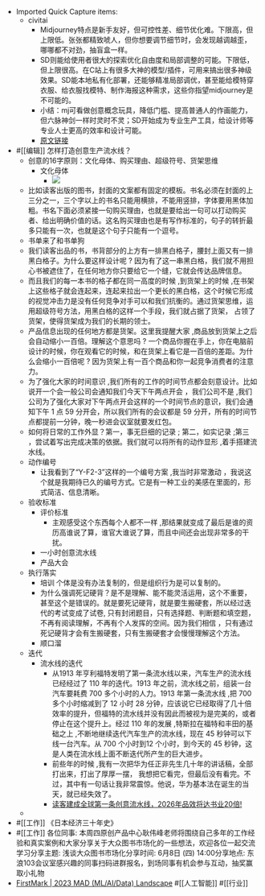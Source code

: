 - Imported Quick Capture items:
    - civitai
        - Midjourney特点是新手友好，但可控性差、细节优化难。下限高，但上限低。张张都精致唬人，但你想要调节细节时，会发现越调越歪，哪哪都不对劲，抽盲盒一样。
        - SD则能给使用者很大的探索优化自由度和局部调整的可能。下限低，但上限很高。在C站上有很多大神的模型/插件，可用来搞出很多神级效果。SD能本地私有化部署，还能够精准局部调优，甚至能给模特穿衣服、给衣服找模特、制作海报这种需求，这些你指望midjourney是不可能的。
        - 小结：mj可看做创意概念玩具，降低门槛、提高普通人的作画能力，但六脉神剑一样时灵时不灵；SD开始成为专业生产工具，给设计师等专业人士更高的效率和设计可能。
        - [原文链接](https://www.zhihu.com/search?type=content&q=civitai)
- #[[编辑]] 怎样打造创意生产流水线？
    - 创意的16字原则：文化母体、购买理由、超级符号、货架思维
        - 文化母体
            - ![](https://firebasestorage.googleapis.com/v0/b/firescript-577a2.appspot.com/o/imgs%2Fapp%2Fxinyiheng%2Fw9mUwukXXM.png?alt=media&token=47a3b723-ec23-4f23-9d5f-45eb600e7370)
    - 比如读客出版的图书，封面的文案都有固定的模板。书名必须在封面的上三分之一，三个字以上的书名只能用横排，不能用竖排，字体要用黑体加粗。书名下面必须紧接一句购买理由，也就是要给出一句可以打动购买者、给出明确价值的话。这名购买理由也是有写作标准的，句子的转折最多只能有一次，也就是这个句子只能有一个逗号。
    - 书单来了和书单狗
    - 我们读客出品的书，书背部分的上方有一排黑白格子，腰封上面又有一排黑白格子。为什么要这样设计呢 ? 因为有了这一串黑白格，我们就不用担心书被遮住了，在任何地方你只要给它一个缝，它就会传达品牌信息。
    - 而且我们的每一本书的格子都在同一高度的时候 ,到货架上的时候 ,在书架上这些格子就会连起来，连起来拉出一个更长的黑白格，这个时候它形成的视觉冲击力是没有任何竞争对手可以和我们抗衡的。通过货架思维，运用超级符号方法，用黑白格的这样一个手段，我们就占据了货架， 占领了货架，使得货架成为我们的长期的领士。
    - 产品信息出现的任何地方都是货架。这里我提醒大家 ,商品放到货架上之后会自动缩小一百倍。理解这个意思吗 ? 一个商品你握在手上，你在电脑前设计的时候，你在观看它的时候，和在货架上看它是一百倍的差距。为什么会缩小一百倍呢 ? 因为货架上有一百个商品和你一起竞争消费者的注意力。
    - 为了强化大家的时间意识 ,我们所有的工作的时间节点都会刻意设计。比如说开一个会一般公司会通知我们今天下午两点开会 ，我们公司不是 ,我们公司为了强化大家对下午两点开会这样的一个时间节点的意识，我们会通知下午 1 点 59 分开会，所以我们所有的会议都是 59 分开，所有的时间节点都提前一分钟，晚一秒进会议室就要发红包。
    - 如何将日常的工作外显？第一，事无巨细的记录 ; 第二，如实记录 ;第三 ，尝试着写出完成决策的依据。我们就可以将所有的动作显形 ,着手搭建流水线。
    - 动作编号
        - 让我看到了“Y-F2-3”这样的一个编号方案 ,我当时非常激动 ，我说这个就是我期待已久的编号方式。它是有一种工业的美感在里面的，形式简洁、信息清晰。
    - 验收标准
        - 评价标准
            - 主观感受这个东西每个人都不一样 ,那结果就变成了最后是谁的资历高谁说了算，谁官大谁说了算，而且中间还会出现非常多的干扰。
        - 一小时创意流水线
        - 产品大会
    - 执行落实
        - 培训 个体是没有办法复制的，但是组织行为是可以复制的。
        - 为什么强调死记硬背？是不是理解、能不能灵活运用，这个不重要，甚至这个是错误的。就是要死记硬背，就是要生搬硬套，所以经过迭代的考试变成了试卷, 只有封闭题目，只有选择题、判断题和填空题，不再有阅读理解，不再有个人发挥的空间。因为我们相信 ，只有通过死记硬背才会有生搬硬套，只有生搬硬套才会慢慢理解这个方法。
        - 顺口溜
    - 迭代
        - 流水线的迭代
            - 从1913 年亨利福特发明了第一条流水线以来，汽车生产的流水线已经经过了 110 年的迭代。1913 年之前，流水线之前，组装一台汽车要耗费 700 多个小时的人力。1913 年第一条流水线 ,把 700 多个小时缩减到了 12 小时 28 分钟，应该说它已经取得了几十倍效率的提升，但福特的流水线并没有因此而被视为是完美的，或者停止在这个提升上。经过 110 年的发展 ,特斯拉在福特和丰田的基础之上 ,不断地继续迭代汽车生产的流水线，现在 45 秒钟可以下线一台汽车。从 700 个小时到12 个小时，到今天的 45 秒钟，这是人类在流水线上面不断迭代所产生的巨大进步。
            - 前些年的时候 ,我有一次把华为任正非先生几十年的讲话稿，全部打出来，打出了厚厚一摆， 我想把它看完，但最后没有看完。不过，其中有一句话让我非常震惊。他说，华为基本法在诞生的当天，就已经失效了。
            - [读客建成全球第一条创意流水线，2026年品效将达书业20倍!](http://www.cptoday.cn/news/detail/14014)
    - 
- #[[工作]] 《日本经济三十年史》
- #[[工作]] 各位同事: 本周四原创产品中心耿伟峰老师将围绕自己多年的工作经验和真实案例和大家分享关于大众图书市场化的一些想法，欢迎各位一起交流学习分享主题: 浅谈大众图书市场化分享时间: 6月8日 (四) 14:00分享地点: 东浪103会议室感兴趣的同事扫码进群报名，到场同事有机会参与互动，抽奖赢取小礼物
- [FirstMark | 2023 MAD (ML/AI/Data) Landscape](https://mad.firstmark.com/) #[[人工智能]] #[[行业]]
